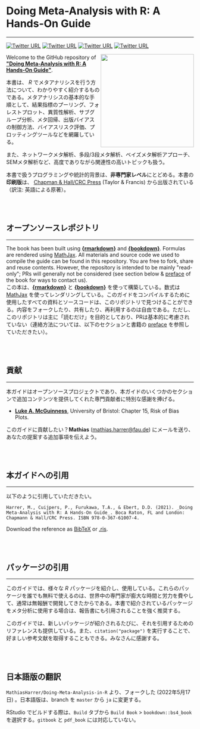 # Doing Meta-Analysis with R: A Hands-On Guide

---

[![Twitter URL](https://img.shields.io/twitter/url/https/twitter.com/MathiasHarrer.svg?style=social&label=MathiasHarrer)](https://twitter.com/MathiasHarrer)
[![Twitter URL](https://img.shields.io/twitter/url/https/twitter.com/pimcuijpers.svg?style=social&label=pimcuijpers)](https://twitter.com/pimcuijpers)
[![Twitter URL](https://img.shields.io/twitter/url/https/twitter.com/pimcuijpers.svg?style=social&label=Toshi_FRKW)](https://twitter.com/Toshi_FRKW)
[![Twitter URL](https://img.shields.io/twitter/url/https/twitter.com/DDEbert.svg?style=social&label=DDEbert)](https://twitter.com/DDEbert)



<a href="https://bookdown.org/MathiasHarrer/Doing_Meta_Analysis_in_R/" target="_blank"><img src="images/cover.png" width="250" align="right" alt="" class="cover" /></a> Welcome to the GitHub repository of <a href="https://bookdown.org/MathiasHarrer/Doing_Meta_Analysis_in_R/" target="_blank"><strong>"Doing Meta-Analysis with R: A Hands-On Guide"</strong></a>.

本書は、 _R_ でメタアナリシスを行う方法について、わかりやすく紹介するものである。メタアナリシスの基本的な手順として、結果指標のプーリング、フォレストプロット、異質性解析、サブグループ分析、メタ回帰、出版バイアスの制御方法、バイアスリスク評価、プロッティングツールなどを網羅している。

また、ネットワークメタ解析、多段/3段メタ解析、ベイズメタ解析アプローチ、SEMメタ解析など、高度でありながら関連性の高いトピックも扱う。

本書で扱うプログラミングや統計的背景は、**非専門家レベル**にとどめる。本書の**印刷版**は、 [Chapman & Hall/CRC Press](https://www.routledge.com/Doing-Meta-Analysis-with-R-A-Hands-On-Guide/Harrer-Cuijpers-Furukawa-Ebert/p/book/9780367610074) (Taylor & Francis) から出版されている（訳注: 英語による原著）。


<br></br>

## オープンソースレポジトリ

---

The book has been built using [**{rmarkdown}**](https://rmarkdown.rstudio.com/docs/) and [**{bookdown}**](https://bookdown.org/). Formulas are rendered using [MathJax](http://docs.mathjax.org/en/latest/index.html). All materials and source code we used to compile the guide can be found in this repository. You are free to fork, share and reuse contents. However, the repository is intended to be mainly "read-only"; PRs will generally not be considered (see section below & [preface](https://bookdown.org/MathiasHarrer/Doing_Meta_Analysis_in_R/preface.html#contact-us) of the book for ways to contact us).   
この本は、[**{rmarkdown}**](https://rmarkdown.rstudio.com/docs/) と [**{bookdown}**](https://bookdown.org/) を使って構築している。数式は [MathJax](http://docs.mathjax.org/en/latest/index.html) を使ってレンダリングしている。このガイドをコンパイルするために使用したすべての資料とソースコードは、このリポジトリで見つけることができる。内容をフォークしたり、共有したり、再利用するのは自由である。ただし、このリポジトリは主に「読むだけ」を目的としており、PRは基本的に考慮されていない（連絡方法については、以下のセクションと書籍の [preface](https://bookdown.org/MathiasHarrer/Doing_Meta_Analysis_in_R/preface.html#contact-us) を参照していただきたい）。  



<br></br>

## 貢献 

---

本ガイドはオープンソースプロジェクトであり、本ガイドのいくつかのセクションで追加コンテンツを提供してくれた専門貢献者に特別な感謝を捧げる。

* [**Luke A. McGuinness**](https://twitter.com/mcguinlu), University of Bristol: Chapter 15, Risk of Bias Plots.

このガイドに貢献したい？**Mathias** (mathias.harrer@fau.de) にメールを送り、あなたの提案する追加事項を伝えよう。

<br></br>

## 本ガイドへの引用

---

以下のように引用していただきたい。

```{block, type='boxempty'}
Harrer, M., Cuijpers, P., Furukawa, T.A., & Ebert, D.D. (2021). _Doing Meta-Analysis with R: A Hands-On Guide_. Boca Raton, FL and London: Chapmann & Hall/CRC Press. ISBN 978-0-367-61007-4.
```

Download the reference as [BibTeX](https://www.protectlab.org/meta-analysis-in-r/data/citation.bib) or [.ris](https://www.protectlab.org/meta-analysis-in-r/data/citation.ris).

<br></br>


## パッケージの引用

---

このガイドでは、様々な _R_ パッケージを紹介し、使用している。これらのパッケージを誰でも無料で使えるのは、世界中の専門家が膨大な時間と労力を費やして、通常は無報酬で開発してきたからである。本書で紹介されているパッケージをメタ分析に使用する場合は、報告書にも引用されることを強く推奨する。

このガイドでは、新しいパッケージが紹介されるたびに、それを引用するためのリファレンスも提供している。また、`citation("package")` を実行することで、好ましい参考文献を取得することもできる。みなさんに感謝する。


<br></br>

## 日本語版の翻訳

`MathiasHarrer/Doing-Meta-Analysis-in-R` より、フォークした (2022年5月17日) 。日本語版は、branch を `master` から `ja` に変更する。

RStudio でビルドする際は、`Build` タブから `Build Book` &gt; `bookdown::bs4_book` を選択する。`gitbook` と `pdf_book` には対応していない。